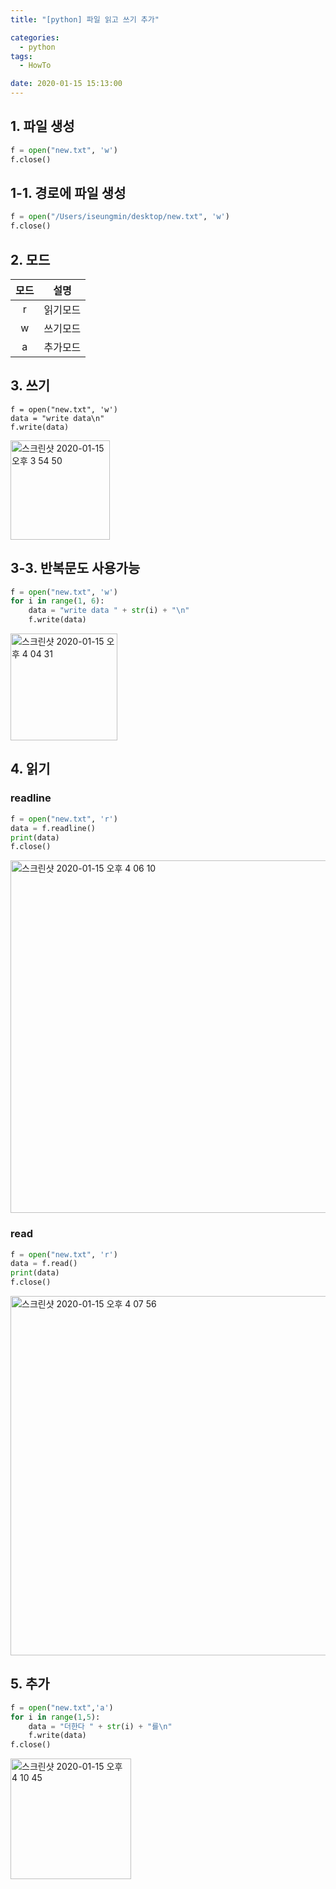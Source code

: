 ```yaml
---
title: "[python] 파일 읽고 쓰기 추가"

categories:
  - python
tags:
  - HowTo

date: 2020-01-15 15:13:00
---
```


## 1. 파일 생성

```python
f = open("new.txt", 'w')
f.close()
```

## 1-1. 경로에 파일 생성
```python
f = open("/Users/iseungmin/desktop/new.txt", 'w')
f.close()
```

## 2. 모드

|모드|설명|
|:----:|:----:|
|r|읽기모드|
|w|쓰기모드|
|a|추가모드|

## 3. 쓰기

```
f = open("new.txt", 'w')
data = "write data\n"
f.write(data)
```
<img width="159" alt="스크린샷 2020-01-15 오후 3 54 50" src="https://user-images.githubusercontent.com/20227720/72411941-73cf6e80-37af-11ea-947d-82c49d2832e1.png">

## 3-3. 반복문도 사용가능
```python
f = open("new.txt", 'w')
for i in range(1, 6):
    data = "write data " + str(i) + "\n"
    f.write(data)
```
<img width="171" alt="스크린샷 2020-01-15 오후 4 04 31" src="https://user-images.githubusercontent.com/20227720/72412458-b9406b80-37b0-11ea-9e20-52ab9f789335.png">

## 4. 읽기

### readline
```python
f = open("new.txt", 'r')
data = f.readline()
print(data)
f.close()
```
<img width="564" alt="스크린샷 2020-01-15 오후 4 06 10" src="https://user-images.githubusercontent.com/20227720/72412555-f573cc00-37b0-11ea-8785-cabf501a7c2f.png">


### read
```python
f = open("new.txt", 'r')
data = f.read()
print(data)
f.close()
```
<img width="575" alt="스크린샷 2020-01-15 오후 4 07 56" src="https://user-images.githubusercontent.com/20227720/72412642-34098680-37b1-11ea-84b8-6d350ac2272f.png">

## 5. 추가

```python
f = open("new.txt",'a')
for i in range(1,5):
    data = "더한다 " + str(i) + "를\n"
    f.write(data)
f.close()
```
<img width="193" alt="스크린샷 2020-01-15 오후 4 10 45" src="https://user-images.githubusercontent.com/20227720/72412790-9c586800-37b1-11ea-9251-cff69941e4d5.png">
